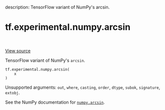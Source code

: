 description: TensorFlow variant of NumPy's arcsin.

<div itemscope itemtype="http://developers.google.com/ReferenceObject">
<meta itemprop="name" content="tf.experimental.numpy.arcsin" />
<meta itemprop="path" content="Stable" />
</div>

# tf.experimental.numpy.arcsin

<!-- Insert buttons and diff -->

<table class="tfo-notebook-buttons tfo-api nocontent" align="left">

</table>

<a target="_blank" class="external" href="/code/stable/tensorflow/python/ops/numpy_ops/np_math_ops.py">View source</a>



TensorFlow variant of NumPy's `arcsin`.


<pre class="devsite-click-to-copy prettyprint lang-py tfo-signature-link">
<code>tf.experimental.numpy.arcsin(
    x
)
</code></pre>



<!-- Placeholder for "Used in" -->

Unsupported arguments: `out`, `where`, `casting`, `order`, `dtype`, `subok`, `signature`, `extobj`.

See the NumPy documentation for [`numpy.arcsin`](https://numpy.org/doc/stable/reference/generated/numpy.arcsin.html).